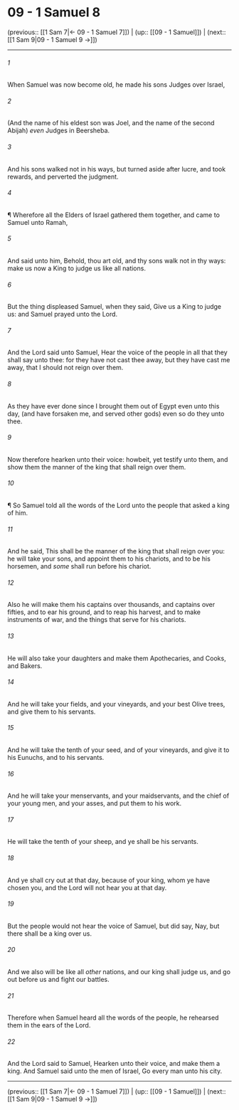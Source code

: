 # 09 - 1 Samuel 8

(previous:: [[1 Sam 7|← 09 - 1 Samuel 7]]) | (up:: [[09 - 1 Samuel]]) | (next:: [[1 Sam 9|09 - 1 Samuel 9 →]])

***


###### 1 
When Samuel was now become old, he made his sons Judges over Israel, 

###### 2 
(And the name of his eldest son was Joel, and the name of the second Abijah) _even_ Judges in Beersheba. 

###### 3 
And his sons walked not in his ways, but turned aside after lucre, and took rewards, and perverted the judgment. 

###### 4 
¶ Wherefore all the Elders of Israel gathered them together, and came to Samuel unto Ramah, 

###### 5 
And said unto him, Behold, thou art old, and thy sons walk not in thy ways: make us now a King to judge us like all nations. 

###### 6 
But the thing displeased Samuel, when they said, Give us a King to judge us: and Samuel prayed unto the Lord. 

###### 7 
And the Lord said unto Samuel, Hear the voice of the people in all that they shall say unto thee: for they have not cast thee away, but they have cast me away, that I should not reign over them. 

###### 8 
As they have ever done since I brought them out of Egypt even unto this day, (and have forsaken me, and served other gods) even so do they unto thee. 

###### 9 
Now therefore hearken unto their voice: howbeit, yet testify unto them, and show them the manner of the king that shall reign over them. 

###### 10 
¶ So Samuel told all the words of the Lord unto the people that asked a king of him. 

###### 11 
And he said, This shall be the manner of the king that shall reign over you: he will take your sons, and appoint them to his chariots, and to be his horsemen, and _some_ shall run before his chariot. 

###### 12 
Also he will make them his captains over thousands, and captains over fifties, and to ear his ground, and to reap his harvest, and to make instruments of war, and the things that serve for his chariots. 

###### 13 
He will also take your daughters and make them Apothecaries, and Cooks, and Bakers. 

###### 14 
And he will take your fields, and your vineyards, and your best Olive trees, and give them to his servants. 

###### 15 
And he will take the tenth of your seed, and of your vineyards, and give it to his Eunuchs, and to his servants. 

###### 16 
And he will take your menservants, and your maidservants, and the chief of your young men, and your asses, and put them to his work. 

###### 17 
He will take the tenth of your sheep, and ye shall be his servants. 

###### 18 
And ye shall cry out at that day, because of your king, whom ye have chosen you, and the Lord will not hear you at that day. 

###### 19 
But the people would not hear the voice of Samuel, but did say, Nay, but there shall be a king over us. 

###### 20 
And we also will be like all _other_ nations, and our king shall judge us, and go out before us and fight our battles. 

###### 21 
Therefore when Samuel heard all the words of the people, he rehearsed them in the ears of the Lord. 

###### 22 
And the Lord said to Samuel, Hearken unto their voice, and make them a king. And Samuel said unto the men of Israel, Go every man unto his city.

***

(previous:: [[1 Sam 7|← 09 - 1 Samuel 7]]) | (up:: [[09 - 1 Samuel]]) | (next:: [[1 Sam 9|09 - 1 Samuel 9 →]])
